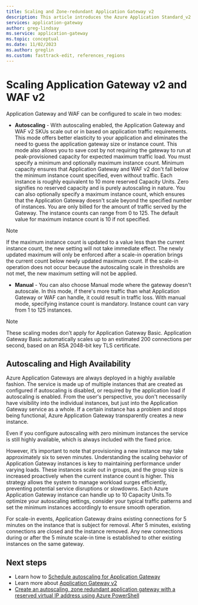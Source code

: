```yaml
---
title: Scaling and Zone-redundant Application Gateway v2
description: This article introduces the Azure Application Standard_v2 and WAF_v2 SKU Autoscaling and Zone-redundant features.
services: application-gateway
author: greg-lindsay
ms.service: application-gateway
ms.topic: conceptual
ms.date: 11/02/2023
ms.author: greglin
ms.custom: fasttrack-edit, references_regions
---
```


# Scaling Application Gateway v2 and WAF v2

Application Gateway and WAF can be configured to scale in two modes:

- **Autoscaling** - With autoscaling enabled, the Application Gateway and WAF v2 SKUs scale out or in based on application traffic requirements. This mode offers better elasticity to your application and eliminates the need to guess the application gateway size or instance count. This mode also allows you to save cost by not requiring the gateway to run at peak-provisioned capacity for expected maximum traffic load. You must specify a minimum and optionally maximum instance count. Minimum capacity ensures that Application Gateway and WAF v2 don't fall below the minimum instance count specified, even without traffic. Each instance is roughly equivalent to 10 more reserved Capacity Units. Zero signifies no reserved capacity and is purely autoscaling in nature. You can also optionally specify a maximum instance count, which ensures that the Application Gateway doesn't scale beyond the specified number of instances. You are only billed for the amount of traffic served by the Gateway. The instance counts can range from 0 to 125. The default value for maximum instance count is 10 if not specified.


> [!NOTE]
> If the maximum instance count is updated to a value less than the current instance count, the new setting will not take immediate effect. The newly updated maximum will only be enforced after a scale-in operation brings  the  current count below newly updated maximum count. If the scale-in operation does not occur because the autoscaling  scale in thresholds are not met, the new maximum setting will not be applied.

- **Manual** - You can also choose Manual mode where the gateway doesn't autoscale. In this mode, if there's more traffic than what Application Gateway or WAF can handle, it could result in traffic loss. With manual mode, specifying instance count is mandatory. Instance count can vary from 1 to 125 instances.

> [!NOTE]
> These scaling modes don’t apply for Application Gateway Basic. Application Gateway Basic automatically scales up to an estimated 200 connections per second, based on an RSA 2048-bit key TLS certificate.

## Autoscaling and High Availability

Azure Application Gateways are always deployed in a highly available fashion. The service is made up of multiple instances that are created as configured if autoscaling is disabled, or required by the application load if autoscaling is enabled. From the user's perspective, you don't necessarily have visibility into the individual instances, but just into the Application Gateway service as a whole. If a certain instance has a problem and stops being functional, Azure Application Gateway transparently creates a new instance.

Even if you configure autoscaling with zero minimum instances the service is still highly available, which is always included with the fixed price.

However, it’s important to note that provisioning a new instance may take approximately six to seven minutes. Understanding the scaling behavior of Application Gateway instances is key to maintaining performance under varying loads. These instances scale out in groups, and the group size is increased proactively when the current instance count is higher. This strategy allows the system to manage workload surges efficiently, preventing potential service disruptions or slowdowns. Each Azure Application Gateway instance can handle up to 10 Capacity Units.To optimize your autoscaling settings, consider your typical traffic patterns and set the minimum instances accordingly to ensure smooth operation.

For scale-in events, Application Gateway drains existing connections for 5 minutes on the instance that is subject for removal. After 5 minutes, existing connections are closed and the instance removed. Any new connections during or after the 5 minute scale-in time is established to other existing instances on the same gateway.

## Next steps

- Learn how to [Schedule autoscaling for Application Gateway](application-gateway-externally-managed-scheduled-autoscaling.md)
- Learn more about [Application Gateway v2](overview-v2.md)
- [Create an autoscaling, zone redundant application gateway with a reserved virtual IP address using Azure PowerShell](tutorial-autoscale-ps.md)

